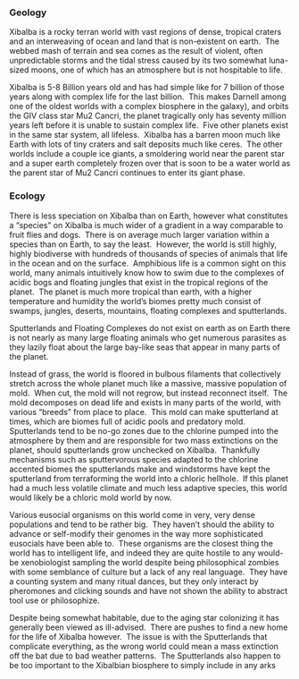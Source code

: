 ### Geology

Xibalba is a rocky terran world with vast regions of dense, tropical craters and an interweaving of ocean and land that is non-existent on earth.  The webbed mash of terrain and sea comes as the result of violent, often unpredictable storms and the tidal stress caused by its two somewhat luna-sized moons, one of which has an atmosphere but is not hospitable to life. 
Xibalba is 5-8 Billion years old and has had simple like for 7 billion of those years along with complex life for the last billion.  This makes Darnell among one of the oldest worlds with a complex biosphere in the galaxy), and orbits the GIV class star Mu2 Cancri, the planet tragically only has seventy million years left before it is unable to sustain complex life.  Five other planets exist in the same star system, all lifeless.  Xibalba has a barren moon much like Earth with lots of tiny craters and salt deposits much like ceres.  The other worlds include a couple ice giants, a smoldering world near the parent star and a super earth completely frozen over that is soon to be a water world as the parent star of Mu2 Cancri continues to enter its giant phase. 

### Ecology
There is less speciation on Xibalba than on Earth, however what constitutes a “species” on Xibalba is much wider of a gradient in a way comparable to fruit flies and dogs.  There is on average much larger variation within a species than on Earth, to say the least. However, the world is still highly, highly biodiverse with hundreds of thousands of species of animals that life in the ocean and on the surface.  Amphibious life is a common sight on this world, many animals intuitively know how to swim due to the complexes of acidic bogs and floating jungles that exist in the tropical regions of the planet.  The planet is much more tropical than earth, with a higher temperature and humidity the world’s biomes pretty much consist of swamps, jungles, deserts, mountains, floating complexes and sputterlands.  

Sputterlands and Floating Complexes do not exist on earth as on Earth there is not nearly as many large floating animals who get numerous parasites as they lazily float about the large bay-like seas that appear in many parts of the planet. 
Instead of grass, the world is floored in bulbous filaments that collectively stretch across the whole planet much like a massive, massive population of mold.  When cut, the mold will not regrow, but instead reconnect itself.  The mold decomposes on dead life and exists in many parts of the world, with various “breeds” from place to place.  This mold can make sputterland at times, which are biomes full of acidic pools and predatory mold.  Sputterlands tend to be no-go zones due to the chlorine pumped into the atmosphere by them and are responsible for two mass extinctions on the planet, should sputterlands grow unchecked on Xibalba.  Thankfully mechanisms such as sputtervorous species adapted to the chlorine accented biomes the sputterlands make and windstorms have kept the sputterland from terraforming the world into a chloric hellhole.  If this planet had a much less volatile climate and much less adaptive species, this world would likely be a chloric mold world by now. 
Various eusocial organisms on this world come in very, very dense populations and tend to be rather big.  They haven’t should the ability to advance or self-modify their genomes in the way more sophisticated eusocials have been able to.  These organisms are the closest thing the world has to intelligent life, and indeed they are quite hostile to any would-be xenobiologist sampling the world despite being philosophical zombies with some semblance of culture but a lack of any real language.  They have a counting system and many ritual dances, but they only interact by pheromones and clicking sounds and have not shown the ability to abstract tool use or philosophize.   Despite being somewhat habitable, due to the aging star colonizing it has generally been viewed as ill-advised.  There are pushes to find a new home for the life of Xibalba however.  The issue is with the Sputterlands that complicate everything, as the wrong world could mean a mass extinction off the bat due to bad weather patterns.  The Sputterlands also happen to be too important to the Xibalbian biosphere to simply include in any arks